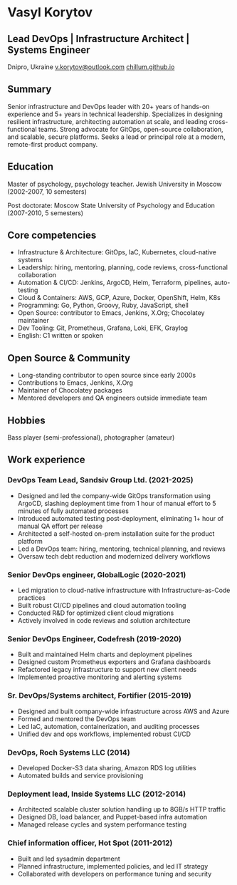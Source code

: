 # Vasyl Korytov

## Lead DevOps | Infrastructure Architect | Systems Engineer

Dnipro, Ukraine
<span class="right">[v.korytov@outlook.com](mailto:v.korytov@outlook.com)</span>
<span class="right">[chillum.github.io](https://chillum.github.io)</span>

Summary
-------

Senior infrastructure and DevOps leader with 20+ years of hands-on experience and 5+ years in technical leadership.
Specializes in designing resilient infrastructure, architecting automation at scale, and leading cross-functional teams.
Strong advocate for GitOps, open-source collaboration, and scalable, secure platforms.
Seeks a lead or principal role at a modern, remote-first product company.


Education
---------

Master of psychology, psychology teacher. Jewish University in Moscow  
(2002-2007, 10 semesters)

Post doctorate: Moscow State University of Psychology and Education  
(2007-2010, 5 semesters)


Core competencies
----------------

* Infrastructure & Architecture: GitOps, IaC, Kubernetes, cloud-native systems
* Leadership: hiring, mentoring, planning, code reviews, cross-functional collaboration
* Automation & CI/CD: Jenkins, ArgoCD, Helm, Terraform, pipelines, auto-testing
* Cloud & Containers: AWS, GCP, Azure, Docker, OpenShift, Helm, K8s
* Programming: Go, Python, Groovy, Ruby, JavaScript, shell
* Open Source: contributor to Emacs, Jenkins, X.Org; Chocolatey maintainer
* Dev Tooling: Git, Prometheus, Grafana, Loki, EFK, Graylog
* English: C1 written or spoken


Open Source & Community
-----------------------

* Long-standing contributor to open source since early 2000s
* Contributions to Emacs, Jenkins, X.Org
* Maintainer of Chocolatey packages
* Mentored developers and QA engineers outside immediate team


Hobbies
-------
Bass player (semi-professional), photographer (amateur)


Work experience
---------------

### DevOps Team Lead, Sandsiv Group Ltd. (2021-2025)

* Designed and led the company-wide GitOps transformation using ArgoCD, slashing deployment time from 1 hour of manual effort to 5 minutes of fully automated processes
* Introduced automated testing post-deployment, eliminating 1+ hour of manual QA effort per release
* Architected a self-hosted on-prem installation suite for the product platform
* Led a DevOps team: hiring, mentoring, technical planning, and reviews
* Oversaw tech debt reduction and modernized delivery workflows


### Senior DevOps engineer, GlobalLogic (2020-2021)

* Led migration to cloud-native infrastructure with Infrastructure-as-Code practices
* Built robust CI/CD pipelines and cloud automation tooling
* Conducted R&D for optimized client cloud migrations
* Actively involved in code reviews and solution architecture


### Senior DevOps Engineer, Codefresh (2019-2020)

* Built and maintained Helm charts and deployment pipelines
* Designed custom Prometheus exporters and Grafana dashboards
* Refactored legacy infrastructure to support new client needs
* Implemented proactive monitoring and alerting systems


### Sr. DevOps/Systems architect, Fortifier (2015-2019)

* Designed and built company-wide infrastructure across AWS and Azure
* Formed and mentored the DevOps team
* Led IaC, automation, containerization, and auditing processes
* Unified dev and ops workflows, implemented robust CI/CD


### DevOps, Roch Systems LLC (2014)

* Developed Docker-S3 data sharing, Amazon RDS log utilities
* Automated builds and service provisioning


### Deployment lead, Inside Systems LLC (2012-2014)

* Architected scalable cluster solution handling up to 8GB/s HTTP traffic
* Designed DB, load balancer, and Puppet-based infra automation
* Managed release cycles and system performance testing


### Chief information officer, Hot Spot (2011-2012)

* Built and led sysadmin department
* Planned infrastructure, implemented policies, and led IT strategy
* Collaborated with developers on performance tuning and security
